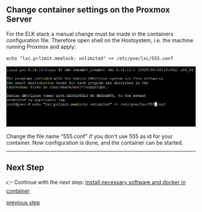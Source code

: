## Change container settings on the Proxmox Server

For the ELK stack a manual change must be made in the containers configuration file.
Therefore open shell on the Hostsystem, i.e. the machine running Proxmox and apply:

    echo "lxc.prlimit.memlock: unlimited" >> /etc/pve/lxc/555.conf

<p align="center">
  <img width="800" alt="create alma container" src="./images/pve_adjust_memlock.png" />
</p>

Change the file name "555.conf" if you don't use 555 as id for your container.
Now configuration is done, and the container can be started.

---

## Next Step

👉 Continue with the next step: [Install necessary software and docker in container](INSTALL-DOCKER.md)  

[previous step](./INSTALL-CONTAINER.md)